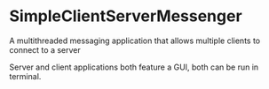 # SimpleClientServerMessenger
A multithreaded messaging application that allows multiple clients to connect to a server

Server and client applications both feature a GUI, both can be run in terminal.
